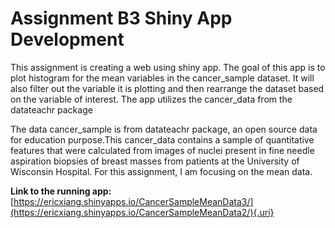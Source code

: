 # **Assignment B3 Shiny App Development**

This assignment is creating a web using shiny app. The goal of this app is to plot histogram for the mean variables in the cancer_sample dataset. It will also filter out the variable it is plotting and then rearrange the dataset based on the variable of interest. The app utilizes the cancer_data from the datateachr package

The data cancer_sample is from datateachr package, an open source data for education purpose.This cancer_data contains a sample of quantitative features that were calculated from images of nuclei present in fine needle aspiration biopsies of breast masses from patients at the University of Wisconsin Hospital. For this assignment, I am focusing on the mean data.

**Link to the running app:** [https://ericxiang.shinyapps.io/CancerSampleMeanData3/](https://ericxiang.shinyapps.io/CancerSampleMeanData2/){.uri}
